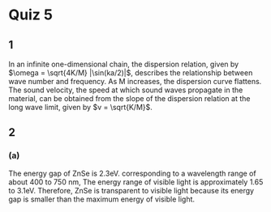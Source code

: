 # Quiz 5

## 1

In an infinite one-dimensional chain, the dispersion relation, given by $\omega = \sqrt{4K/M} |\sin(ka/2)|$, describes the relationship between wave number and frequency. As M increases, the dispersion curve flattens. The sound velocity, the speed at which sound waves propagate in the material, can be obtained from the slope of the dispersion relation at the long wave limit, given by $v = \sqrt{K/M}$.

##  2

### (a)

The energy gap of ZnSe is $2.3 \mathrm{eV}$. corresponding to a wavelength range of about $400$ to $750$ nm, The energy range of visible light is approximately $1.65$ to $3.1 \mathrm{eV}$. Therefore, ZnSe is transparent to visible light because its energy gap is smaller than the maximum energy of visible light.